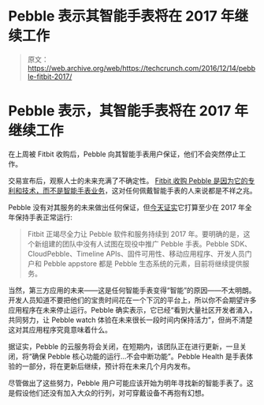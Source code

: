# Pebble 表示其智能手表将在 2017 年继续工作

> 原文：<https://web.archive.org/web/https://techcrunch.com/2016/12/14/pebble-fitbit-2017/>

# Pebble 表示，其智能手表将在 2017 年继续工作

在上周被 Fitbit 收购后，Pebble 向其智能手表用户保证，他们不会突然停止工作。

交易宣布后，观察人士的未来充满了不确定性。 [Fitbit 收购 Pebble 是因为它的专利和技术，而不是智能手表业务](https://web.archive.org/web/20230223153838/https://techcrunch.com/2016/12/07/pebble-confirms-its-shutting-down-devs-and-software-going-to-fitbit/)，这对任何佩戴智能手表的人来说都是不祥之兆。

Pebble 没有对其服务的未来做出任何保证，但[今天证实](https://web.archive.org/web/20230223153838/https://developer.pebble.com/blog/2016/12/14/first-steps-forward-with-fitbit/)它打算至少在 2017 年全年保持手表正常运行:

> Fitbit 正竭尽全力让 Pebble 软件和服务持续到 2017 年。要明确的是，这个新组建的团队中没有人试图在现役中推广 Pebble 手表。Pebble SDK、CloudPebble、Timeline APIs、固件可用性、移动应用程序、开发人员门户和 Pebble appstore 都是 Pebble 生态系统的元素，目前将继续提供服务。

当然，第三方应用的未来——这是任何智能手表变得“智能”的原因——不太明朗。开发人员知道不要把他们的宝贵时间花在一个下沉的平台上，所以你不会期望许多应用程序在未来停止运行。Pebble 确实表示，它已经“看到大量社区开发者涌入，共同努力，让 Pebble watch 体验在未来很长一段时间内保持活力”，但尚不清楚这对其应用程序究竟意味着什么。

据证实，Pebble 的云服务将会关闭，在短期内，该团队正在进行更新，一旦关闭，将“确保 Pebble 核心功能的运行…不会中断功能”。Pebble Health 是手表体验的一部分，将在更新后继续，预计将在未来几个月内发布。

尽管做出了这些努力，Pebble 用户可能应该开始为明年寻找新的智能手表了。这是假设他们还没有加入大众的行列，对可穿戴设备不再抱有幻想。